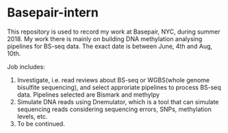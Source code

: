 # Basepair-intern
This repository is used to record my work at Basepair, NYC, during summer 2018. My work there is mainly on building DNA methylation analysing pipelines for BS-seq data.
The exact date is between June, 4th and Aug, 10th.

Job includes:
  1. Investigate, i.e. read reviews about BS-seq or WGBS(whole genome bisulfite sequencing), and select approriate pipelines to process BS-seq data. Pipelines selected are Bismark and methylpy
  2. Simulate DNA reads using Dnemulator, which is a tool that can simulate sequencing reads considering sequencing errors, SNPs, methylation levels, etc.
  3. To be continued.
